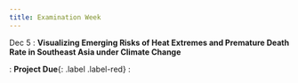 ```yaml
---
title: Examination Week
---
```


Dec 5
: **Visualizing Emerging Risks of Heat Extremes and Premature Death Rate in Southeast Asia under Climate Change** 
  <!-- : [[Project Description](https://xiaoganghe.github.io/python-climate-visuals/chapters/project/FinalProject-2023Fall.html)] -->
: **Project Due**{: .label .label-red} 
  : [](#)
 

